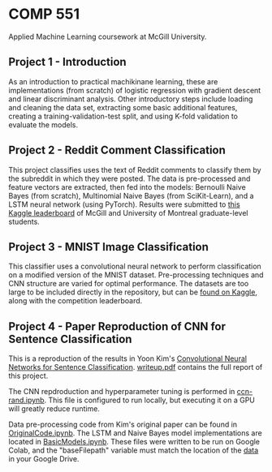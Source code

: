 # COMP 551 
Applied Machine Learning coursework at McGill University.

## Project 1 - Introduction
As an introduction to practical machikinane learning, these are implementations (from scratch) of logistic regression with gradient descent and linear discriminant analysis. Other introductory steps include loading and cleaning the data set, extracting some basic additional features, creating a training-validation-test split, and using K-fold validation to evaluate the models.

## Project 2 - Reddit Comment Classification
This project classifies uses the text of Reddit comments to classify them by the subreddit in which they were posted. The data is pre-processed and feature vectors are extracted, then fed into the models: Bernoulli Naive Bayes (from scratch), Multinomial Naive Bayes (from SciKit-Learn), and a LSTM neural network (using PyTorch). Results were submitted to [this Kaggle leaderboard](https://www.kaggle.com/c/reddit-comment-classification-comp-551) of McGill and University of Montreal graduate-level students.

## Project 3 - MNIST Image Classification
This classifier uses a convolutional neural network to perform classification on a modified version of the MNIST dataset. Pre-processing techniques and CNN structure are varied for optimal performance. The datasets are too large to be included directly in the repository, but can be [found on Kaggle](https://www.kaggle.com/c/modified-mnist), along with the competition leaderboard.

## Project 4 - Paper Reproduction of CNN for Sentence Classification
This is a reproduction of the results in Yoon Kim's [Convolutional Neural Networks for Sentence Classification](https://github.com/yoonkim/CNN_sentence). [writeup.pdf](Project_4/reports/writeup.pdf) contains the full report of this project.

The CNN repdroduction and hyperparameter tuning is performed in [ccn-rand.ipynb](Project_4/models/cnn-rand.ipynb). This file is configured to run locally, but executing it on a GPU will greatly reduce runtime.

Data pre-processing code from Kim's original paper can be found in [OriginalCode.ipynb](Project_4/models/OriginalCode.ipynb). The LSTM and Naive Bayes model implementations are located in [BasicModels.ipynb](Project_4/models/BasicModels.ipynb). These files were written to be run on Google Colab, and the "baseFilepath" variable must match the location of the [data](Project_4/data/) in your Google Drive.

